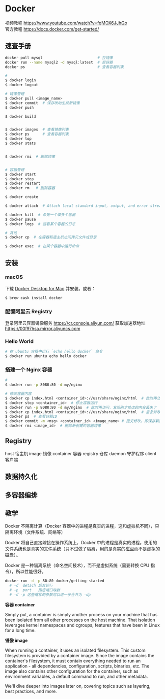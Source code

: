 # Docker

视频教程 https://www.youtube.com/watch?v=fqMOX6JJhGo  
官方教程 https://docs.docker.com/get-started/


## 速查手册

```bash
docker pull mysql                         # 拉镜像
docker run --name mysql2 -d mysql:latest  # 启容器
docker ps                                 # 查看容器列表
```


```bash
#
$ docker login
$ docker logout

# 镜像管理
$ docker pull <image_name>
$ docker commit  # 保存改动生成新镜像
$ docker push

$ docker build


$ docker images  # 查看镜像列表
$ docker ps      # 查看容器列表
$ docker top
$ docker stats


$ docker rmi  # 删除镜像


# 容器管理
$ docker start
$ docker stop
$ docker restart
$ docker rm   # 删除容器

$ docker create

$ docker attach  # Attach local standard input, output, and error streams to a running container

$ docker kill  # 杀死一个或多个容器
$ docker pause
$ docker logs  # 查看某个容器的日志

# 其他
$ docker cp  # 在容器和宿主机之间拷贝文件或目录

$ docker exec  # 在某个容器中运行命令
```


## 安装

### macOS

下载 [Docker Desktop for Mac](https://hub.docker.com/editions/community/docker-ce-desktop-mac) 并安装。或者：

```bash
$ brew cask install docker
```

### 配置阿里云 Registry

登录阿里云容器镜像服务 https://cr.console.aliyun.com/ 获取加速器地址 https://00f97hsa.mirror.aliyuncs.com

### Hello World

```bash
# 在 ubuntu 容器中运行 `echo hello docker` 命令
$ docker run ubuntu echo hello docker
```

### 搭建一个 Nginx 容器

```bash
# 
$ docker run -p 8080:80 -d my/nginx

# 修改容器内容
$ docker cp index.html <container_id>://usr/share/nginx/html  # 此时再访问能看到修改效果
$ docker stop <container_id>  # 停止容器运行
$ docker run -p 8080:80 -d my/nginx  # 此时再访问，发现刚才修改的内容丢失了
$ docker cp index.html <container_id>://usr/share/nginx/html  # 重复修改动作
$ docker ps  # 查看容器ID
$ docker commit -m <msg> <container_id> <image_name> # 提交修改，即保存新的容器镜像状态
$ docker rmi <image_id>  # 删除新创建的容器镜像
```




## Registry

host 宿主机  image 镜像  container 容器  registry 仓库  daemon 守护程序  client 客户端



## 数据持久化



## 多容器编排



## 教学


Docker 不隔离计算（Docker 容器中的进程是真实的进程，这和虚拟机不同），只隔离环境（文件系统、网络等）

Docker 将自己直接嫁接在操作系统上，Docker 中的进程是真实的进程，使用的文件系统也是真实的文件系统（只不过做了隔离，用的是真实的磁盘而不是虚拟的磁盘）。

Docker 是一种隔离系统（命名空间技术），而不是虚拟系统（需要转换 CPU 指令），所以性能很好。



```bash
docker run -d -p 80:80 docker/getting-started
  # -d  detach 后台运行
  # -p  port   指定端口映射
  # -d -p 这些缩写的参数可以进一步合并为 -dp
```

**容器 container**

Simply put, a container is simply another process on your machine that has been isolated from all other processes on the host machine. That isolation leverages kernel namespaces and cgroups, features that have been in Linux for a long time.

**镜像 image**

When running a container, it uses an isolated filesystem. This custom filesystem is provided by a container image. Since the image contains the container's filesystem, it must contain everything needed to run an application - all dependencies, configuration, scripts, binaries, etc. The image also contains other configuration for the container, such as environment variables, a default command to run, and other metadata.

We'll dive deeper into images later on, covering topics such as layering, best practices, and more.









